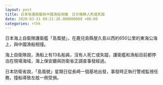 ```yaml
---
layout: post
title: 日本有護衛艦與中國漁船相撞　日方稱無人死或失蹤
date: 2020-03-31 09:21:28.000000000 +08:00
categories: rthk
---
```


日本海上自衛隊護衛艦「島風號」，在鹿兒島縣屋久島以西約650公里的東海公海上，與中國漁船相撞。

海上自衛隊說，漁船上有13名船員，沒有人死亡或失蹤，護衛艦和漁船目前都停泊在現場海域，海上保安廳與防衛省正調查事發經過。

日本防衛省說，「島風號」星期日從長崎一個基地出發，事發時正執行警戒監視任務，撞船導致左舷一側受損。
